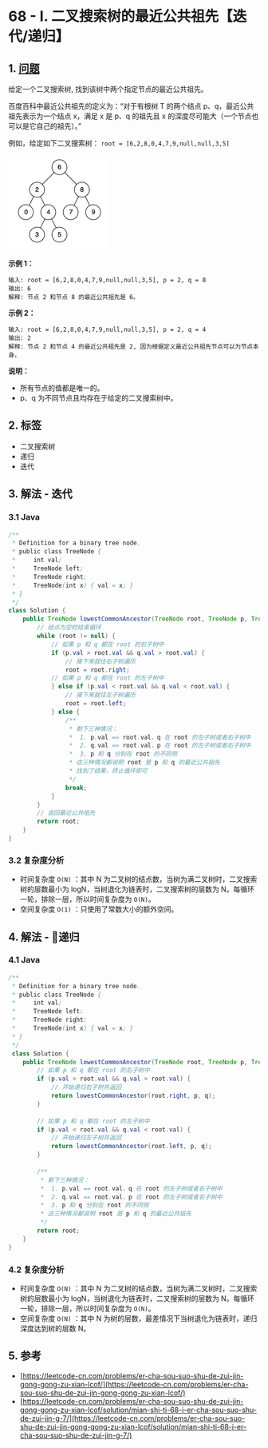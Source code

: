 # 68 - I. 二叉搜索树的最近公共祖先【迭代/递归】

## 1. [问题](https://leetcode-cn.com/problems/er-cha-sou-suo-shu-de-zui-jin-gong-gong-zu-xian-lcof/)

给定一个二叉搜索树, 找到该树中两个指定节点的最近公共祖先。

百度百科中最近公共祖先的定义为：“对于有根树 T 的两个结点 p、q，最近公共祖先表示为一个结点 x，满足 x 是 p、q 的祖先且 x 的深度尽可能大（一个节点也可以是它自己的祖先）。”

例如，给定如下二叉搜索树： `root = [6,2,8,0,4,7,9,null,null,3,5]`

![](<../../.gitbook/assets/image (14).png>)

**示例 1：**

```
输入: root = [6,2,8,0,4,7,9,null,null,3,5], p = 2, q = 8
输出: 6 
解释: 节点 2 和节点 8 的最近公共祖先是 6。
```

**示例 2：**

```
输入: root = [6,2,8,0,4,7,9,null,null,3,5], p = 2, q = 4
输出: 2
解释: 节点 2 和节点 4 的最近公共祖先是 2, 因为根据定义最近公共祖先节点可以为节点本身。
```

**说明：**

* 所有节点的值都是唯一的。
* p、q 为不同节点且均存在于给定的二叉搜索树中。

## 2. 标签

* 二叉搜索树
* 递归
* 迭代

## 3. 解法 - 迭代

### 3.1 Java

```java
/**
 * Definition for a binary tree node.
 * public class TreeNode {
 *     int val;
 *     TreeNode left;
 *     TreeNode right;
 *     TreeNode(int x) { val = x; }
 * }
 */
class Solution {
    public TreeNode lowestCommonAncestor(TreeNode root, TreeNode p, TreeNode q) {
        // 结点为空时结束循环
        while (root != null) {
            // 如果 p 和 q 都在 root 的右子树中
            if (p.val > root.val && q.val > root.val) {
                // 接下来就往右子树遍历
                root = root.right; 
            // 如果 p 和 q 都在 root 的左子树中
            } else if (p.val < root.val && q.val < root.val) {
                // 接下来就往左子树遍历
                root = root.left;
            } else {
                /**
                 * 剩下三种情况：
                 *  1. p.val == root.val，q 在 root 的左子树或者右子树中
                 *  2. q.val == root.val，p 在 root 的左子树或者右子树中
                 *  3. p 和 q 分别在 root 的不同侧
                 * 这三种情况都说明 root 是 p 和 q 的最近公共祖先
                 * 找到了结果，终止循环即可
                 */
                break;
            }
        }
        // 返回最近公共祖先
        return root;
    }
}
```

### 3.2 复杂度分析

* 时间复杂度 `O(N)` ：其中 N 为二叉树的结点数，当树为满二叉树时，二叉搜索树的层数最小为 logN，当树退化为链表时，二叉搜索树的层数为 N。每循环一轮，排除一层，所以时间复杂度为 `O(N)`。
* 空间复杂度 `O(1)` ：只使用了常数大小的额外空间。

## 4. 解法 - 递归

### 4.1 Java

```java
/**
 * Definition for a binary tree node.
 * public class TreeNode {
 *     int val;
 *     TreeNode left;
 *     TreeNode right;
 *     TreeNode(int x) { val = x; }
 * }
 */
 class Solution {
    public TreeNode lowestCommonAncestor(TreeNode root, TreeNode p, TreeNode q) {
        // 如果 p 和 q 都在 root 的右子树中
        if (p.val > root.val && q.val > root.val) {
            // 开始递归右子树并返回
            return lowestCommonAncestor(root.right, p, q);
        }

        // 如果 p 和 q 都在 root 的左子树中
        if (p.val < root.val && q.val < root.val) {
            // 开始递归左子树并返回
            return lowestCommonAncestor(root.left, p, q);
        }

        /**
         * 剩下三种情况：
         *  1. p.val == root.val，q 在 root 的左子树或者右子树中
         *  2. q.val == root.val，p 在 root 的左子树或者右子树中
         *  3. p 和 q 分别在 root 的不同侧
         * 这三种情况都说明 root 是 p 和 q 的最近公共祖先
         */
        return root;
    }
}
```

### 4.2 复杂度分析

* 时间复杂度 `O(N)` ：其中 N 为二叉树的结点数，当树为满二叉树时，二叉搜索树的层数最小为 logN，当树退化为链表时，二叉搜索树的层数为 N。每循环一轮，排除一层，所以时间复杂度为 `O(N)`。
* 空间复杂度 `O(N)` ：其中 N 为树的层数，最差情况下当树退化为链表时，递归深度达到树的层数 N。

## 5. 参考

* [https://leetcode-cn.com/problems/er-cha-sou-suo-shu-de-zui-jin-gong-gong-zu-xian-lcof/](https://leetcode-cn.com/problems/er-cha-sou-suo-shu-de-zui-jin-gong-gong-zu-xian-lcof/)
* [https://leetcode-cn.com/problems/er-cha-sou-suo-shu-de-zui-jin-gong-gong-zu-xian-lcof/solution/mian-shi-ti-68-i-er-cha-sou-suo-shu-de-zui-jin-g-7/](https://leetcode-cn.com/problems/er-cha-sou-suo-shu-de-zui-jin-gong-gong-zu-xian-lcof/solution/mian-shi-ti-68-i-er-cha-sou-suo-shu-de-zui-jin-g-7/)
